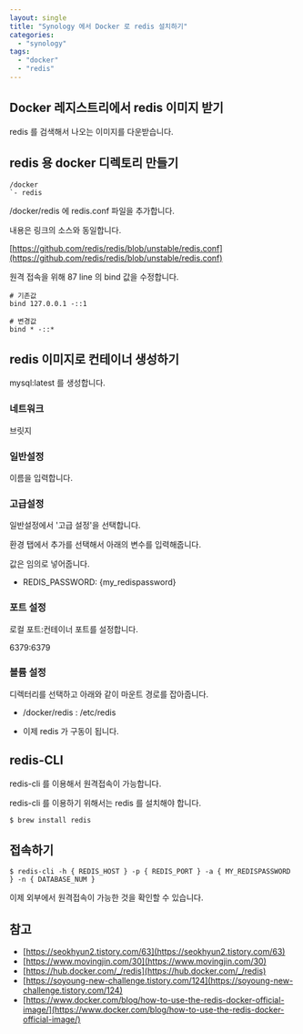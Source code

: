 ```yaml
---
layout: single
title: "Synology 에서 Docker 로 redis 설치하기"
categories:
  - "synology"
tags:
  - "docker"
  - "redis"
---
```


## Docker 레지스트리에서 redis 이미지 받기

redis 를 검색해서 나오는 이미지를 다운받습니다.

## redis 용 docker 디렉토리 만들기

```text
/docker
`- redis
```

/docker/redis 에 redis.conf 파일을 추가합니다.

내용은 링크의 소스와 동일합니다.

[https://github.com/redis/redis/blob/unstable/redis.conf](https://github.com/redis/redis/blob/unstable/redis.conf)

원격 접속을 위해 87 line 의 bind 값을 수정합니다.

```text
# 기존값 
bind 127.0.0.1 -::1

# 변경값
bind * -::*
```

## redis 이미지로 컨테이너 생성하기

mysql:latest 를 생성합니다.

### 네트워크

브릿지

### 일반설정

이름을 입력합니다.

### 고급설정

일반설정에서 '고급 설정'을 선택합니다.

환경 탭에서 추가를 선택해서 아래의 변수를 입력해줍니다.

값은 임의로 넣어줍니다.

- REDIS_PASSWORD: {my_redispassword}

### 포트 설정

로컬 포트:컨테이너 포트를 설정합니다.

6379:6379

### 볼륨 설정

디렉터리를 선택하고 아래와 같이 마운트 경로를 잡아줍니다.

- /docker/redis : /etc/redis

- 이제 redis 가 구동이 됩니다.

## redis-CLI

redis-cli 를 이용해서 원격접속이 가능합니다.

redis-cli 를 이용하기 위해서는 redis 를 설치해야 합니다.

```shell
$ brew install redis
```

## 접속하기

```shell
$ redis-cli -h { REDIS_HOST } -p { REDIS_PORT } -a { MY_REDISPASSWORD } -n { DATABASE_NUM }
```

이제 외부에서 원격접속이 가능한 것을 확인할 수 있습니다.

## 참고

- [https://seokhyun2.tistory.com/63](https://seokhyun2.tistory.com/63)
- [https://www.movingjin.com/30](https://www.movingjin.com/30)
- [https://hub.docker.com/_/redis](https://hub.docker.com/_/redis)
- [https://soyoung-new-challenge.tistory.com/124](https://soyoung-new-challenge.tistory.com/124)
- [https://www.docker.com/blog/how-to-use-the-redis-docker-official-image/](https://www.docker.com/blog/how-to-use-the-redis-docker-official-image/)
